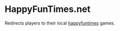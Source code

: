HappyFunTimes.net
=================

Redirects players to their local [happyfuntimes](http://greggman.github.io/HappyFunTimes) games.


